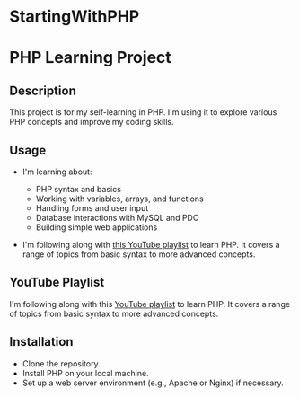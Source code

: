 # StartingWithPHP

# PHP Learning Project

## Description
This project is for my self-learning in PHP. I'm using it to explore various PHP concepts and improve my coding skills.

## Usage
- I'm learning about:
  - PHP syntax and basics
  - Working with variables, arrays, and functions
  - Handling forms and user input
  - Database interactions with MySQL and PDO
  - Building simple web applications

- I'm following along with [this YouTube playlist](https://www.youtube.com/playlist?list=PLZPZq0r_RZOO6bGTY9jbLOyF_x6tgwcuB) to learn PHP. It covers a range of topics from basic syntax to more advanced concepts.

## YouTube Playlist
I'm following along with this [YouTube playlist](https://www.youtube.com/playlist?list=PLZPZq0r_RZOO6bGTY9jbLOyF_x6tgwcuB) to learn PHP. It covers a range of topics from basic syntax to more advanced concepts.

## Installation
- Clone the repository.
- Install PHP on your local machine.
- Set up a web server environment (e.g., Apache or Nginx) if necessary.

